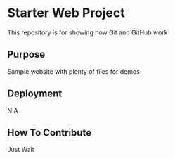 # Starter Web Project

This repository is for showing how Git and GitHub work

## Purpose

Sample website with plenty of files for demos

## Deployment

N.A

## How To Contribute

Just Wait